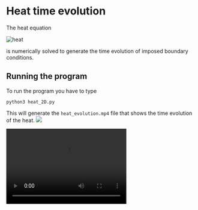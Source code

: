 # Heat time evolution
The heat equation 

![heat](http://mathurl.com/yaqjp2kr.png) 

is numerically solved to generate the time evolution of imposed boundary conditions.


## Running the program

To run the program you have to type


```
python3 heat_2D.py
```

This will generate the `heat_evolution.mp4`  file that shows the time evolution of the heat.
![](heat.gif)


<video src="heat_evolution.mp4" width="320" height="200" controls preload></video>
